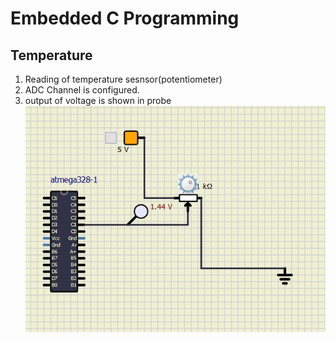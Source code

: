 # Embedded C Programming 
## Temperature 

1. Reading of temperature sesnsor(potentiometer)
2. ADC Channel is configured.
3. output of voltage is shown in probe
![Activity2](https://github.com/topnotch07/Emb-C/blob/3d87214f0dd7b2bc5afb41be042d8aaa1cb60d99/Activity-2/activity2.jpg)
